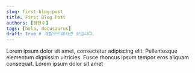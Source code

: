 ```yaml
---
slug: first-blog-post
title: First Blog Post
authors: [정현수]
tags: [hola, docusaurus]
draft: true # 개발모드에서만 보입니다.
---
```


Lorem ipsum dolor sit amet, consectetur adipiscing elit. Pellentesque elementum dignissim ultricies. Fusce rhoncus ipsum tempor eros aliquam consequat. Lorem ipsum dolor sit amet
